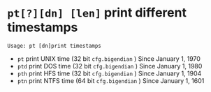 <!-- TITLE: pt -->

#  `pt[?][dn] [len]` print different timestamps


```
Usage: pt [dn]print timestamps
```


- `pt` print UNIX time (32 bit `cfg.bigendian` ) Since January 1, 1970
- `ptd` print DOS time (32 bit `cfg.bigendian` ) Since January 1, 1980
- `pth` print HFS time (32 bit `cfg.bigendian` ) Since January 1, 1904
- `ptn` print NTFS time (64 bit `cfg.bigendian` ) Since January 1, 1601

<p hidden>pt ptd pth ptn</p>